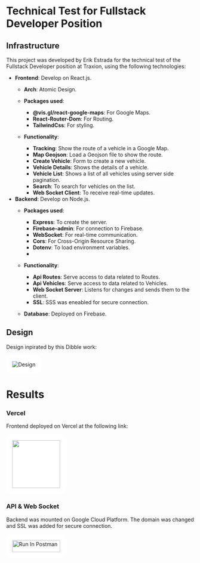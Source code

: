 # Technical Test for Fullstack Developer Position

## Infrastructure
This project was developed by Erik Estrada for the technical test of the Fullstack Developer position at Traxion, using the following technologies:

- **Frontend**: Develop on React.js.
    - **Arch**: Atomic Design.
    - **Packages used**: 
        - **@vis.gl/react-google-maps**: For Google Maps.
        - **React-Router-Dom**: For Routing.
        - **TailwindCss**: For styling.

    - **Functionality**:
        - **Tracking**: Show the route of a vehicle in a Google Map.
        - **Map Geojson**: Load a Geojson file to show the route.
        - **Create Vehicle**: Form to create a new vehicle.
        - **Vehicle Details**: Shows the details of a vehicle.
        - **Vehicle List**: Shows a list of all vehicles using server side pagination.
        - **Search**: To search for vehicles on the list.
        - **Web Socket Client**: To receive real-time updates.
- **Backend**: Develop on Node.js.
    - **Packages used**:
        - **Express**: To create the server.
        - **Firebase-admin**: For connection to Firebase.
        - **WebSocket**: For real-time communication.
        - **Cors**: For Cross-Origin Resource Sharing.
        - **Dotenv**: To load environment variables.
        - 
    - **Functionality**:
        - **Api Routes**: Serve access to data related to Routes.
        - **Api Vehicles**: Serve access to data related to Vehicles.
        - **Web Socket Server**: Listens for changes and sends them to the client.
        - **SSL**: SSS was eneabled for secure connection.

  - **Database**: Deployed on Firebase.

## Design
Design inpirated by this Dibble work:

![Design](https://cdn.dribbble.com/userupload/3276004/file/original-fdd63dc03fba6a396c396a651a066463.png?resize=1024x768&vertical=center)

# Results

### Vercel
Frontend deployed on Vercel at the following link:

[<style>.centered{display:flex; align-items: center;}img{background-color: #fff; padding: 1rem; border-radius:1rem;}</style><div class="centered"><img src="https://upload.wikimedia.org/wikipedia/commons/thumb/5/5e/Vercel_logo_black.svg/2560px-Vercel_logo_black.svg.png" width="128"/></div>](https://trx-dev-technical.vercel.app)


### API & Web Socket
Backend was mounted on Google Cloud Platform. The domain was changed and SSL was added for secure connection.

[<img src="https://run.pstmn.io/button.svg" alt="Run In Postman" style="width: 128px; height: 32px;">](https://app.getpostman.com/run-collection/19250359-79111938-4715-4640-93db-29494901404d?action=collection%2Ffork&source=rip_markdown&collection-url=entityId%3D19250359-79111938-4715-4640-93db-29494901404d%26entityType%3Dcollection%26workspaceId%3D0841470f-5b91-4a7a-8df7-390cb5491029)
